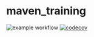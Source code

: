 # maven_training
![example workflow](https://github.com/Clemdubois/maven_training/actions/workflows/build.yml/badge.svg)
[![codecov](https://codecov.io/gh/Clemdubois/maven_training/branch/main/graph/badge.svg?token=D5GE9GEJUO)](https://codecov.io/gh/Clemdubois/maven_training)

